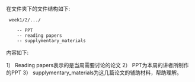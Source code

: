  
 
 在文件夹下的文件结构如下:
 
     week1/2/.../
     
        -- PPT
        -- reading papers
        -- supplymentary_materials
        
 内容如下:
 
 1） Reading papers表示的是当周需要讨论的论文
 2） PPT为本周的讲者所制作的PPT
 3） supplymentary_materials为这几篇论文的辅助材料，帮助理解。
